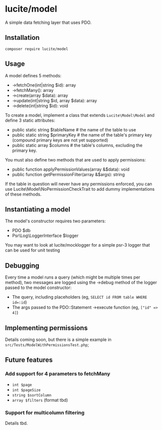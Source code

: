 # lucite/model
A simple data fetching layer that uses PDO.

## Installation
`composer require lucite/model`

## Usage

A model defines 5 methods:

- ->fetchOne(int|string $id): array
- ->fetchMany(): array
- ->create(array $data): array
- ->update(int|string $id, array $data): array
- ->delete(int|string $id): void

To create a model, implement a class that extends `Lucite\Model\Model` and define 3 static attributes:

- public static string $tableName # the name of the table to use
- public static string $primaryKey # the name of the table's primary key (compound primary keys are not yet supported)
- public static array $columns # the table's columns, excluding the primary key.

You must also define two methods that are used to apply permissions:

- public function applyPermissionValues(array &$data): void
- public function getPermissionFilter(array &$args): string

If the table in question will never have any permissions enforced, you can use Lucite\Model\NoPermissionCheckTrait to add dummy implementations of these methods.

## Instantiating a model
The model's constructor requires two parameters:

- PDO $db
- Psr\Log\LoggerInterface $logger

You may want to look at lucite/mocklogger for a simple psr-3 logger that can be used for unit testing

## Debugging

Every time a model runs a query (which might be multiple times per method), two messages are logged using the ->debug method of the logger passed to the model constructor:

- The query, including placeholders (eg, `SELECT id FROM table WHERE id=:id`)
- The args passed to the PDO::Statement ->execute function (eg, `["id" => 4]`)


## Implementing permissions
Details coming soon, but there is a simple example in `src/Tests/ModelWithPermissionsTest.php`;

## Future features
### Add support for 4 parameters to fetchMany

- `int $page`
- `int $pageSize`
- `string $sortColumn`
- `array $filters` (format tbd)

### Support for multicolumn filtering

Details tbd.
